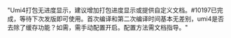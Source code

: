 "Umi4打包无进度显示，建议增加打包进度显示或提供自定义文档。#10197已完成，等待下次发版即可使用。首次编译和第二次编译时间基本无差别，umi4是否去除了缓存功能？如需，需手动配置开启。配置方法需文档指导。"
